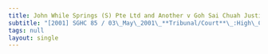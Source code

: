 ```yaml
---
title: John While Springs (S) Pte Ltd and Another v Goh Sai Chuah Justin and Others
subtitle: "[2001] SGHC 85 / 03\_May\_2001\_**Tribunal/Court**\_:High\_Court\_**Coram**\_:Choo\_Han\_Teck\_JC\_**Counsel\_Name(s)**\_:Lee\_Eng\_Beng\_and\_Low\_Poh\_Ling\_[Rajah\_&\_Tann]\_for\_the\_plaintiffs;\_Tan\_Cheow\_Hin\_and\_Sheerin\_Ameen\_[Cheow\_Hin\_&\_Partners]\_for\_the\_defendants\_**Parties**\_:John\_While\_Springs\_(S)\_Pte\_Ltd;\_Segno\_Precision\_Pte\_Ltd\_—\_Goh\_Sai\_Chuah\_Justin;\_Cheong\_Shze\_Fun;\_Aligent\_Precision\_Pte\_Ltd;\_Lee\_Choon\_Boy;\_Lit\_Yoke\_Seng;\_Ng\_Wan\_Wha\_Eddy;\_Tay\_Lay\_Chon\_Michelle;\_Lim\_Poh\_Gok\_Sharon;\_Chew\_Kean\_Guan;\_Koh\_Kok\_Eng"
tags: null
layout: single
---
```


